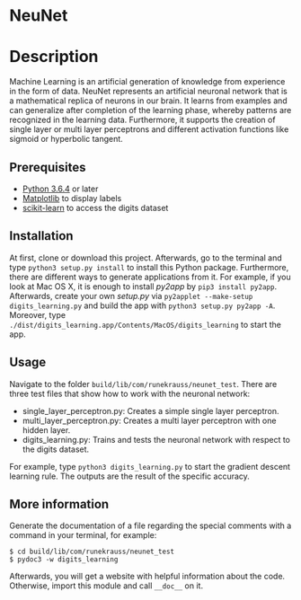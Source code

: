 NeuNet
============

# Description
Machine Learning is an artificial generation of knowledge from experience in the form of data. NeuNet represents an artificial neuronal network that is a mathematical replica of neurons in our brain. It learns from examples and can generalize after completion of the learning phase, whereby patterns are recognized in the learning data. Furthermore, it supports the creation of single layer or multi layer perceptrons and different activation functions like sigmoid or hyperbolic tangent.

## Prerequisites
+ [Python 3.6.4](https://www.python.org/downloads/release/python-364/) or later
+ [Matplotlib](https://matplotlib.org) to display labels
+ [scikit-learn](http://scikit-learn.org/stable/) to access the digits dataset

## Installation
At first, clone or download this project. Afterwards, go to the terminal and type `python3 setup.py install` to install this Python package. Furthermore, there are different ways to generate applications from it. For example, if you look at Mac OS X, it is enough to install *py2app* by `pip3 install py2app`. Afterwards, create your own *setup.py* via `py2applet --make-setup digits_learning.py` and build the app with `python3 setup.py py2app -A`. Moreover, type `./dist/digits_learning.app/Contents/MacOS/digits_learning` to start the app.

## Usage
Navigate to the folder `build/lib/com/runekrauss/neunet_test`. There are three test files that show how to work with the neuronal network:

+ single\_layer\_perceptron.py: Creates a simple single layer perceptron.
+ multi\_layer\_perceptron.py: Creates a multi layer perceptron with one hidden layer.
+ digits\_learning.py: Trains and tests the neuronal network with respect to the digits dataset.

For example, type `python3 digits_learning.py` to start the gradient descent learning rule. The outputs are the result of the specific accuracy.

## More information
Generate the documentation of a file regarding the special comments with a command in your terminal, for example:

```
$ cd build/lib/com/runekrauss/neunet_test
$ pydoc3 -w digits_learning
```

Afterwards, you will get a website with helpful information about the code. Otherwise, import this module and call `__doc__` on it.